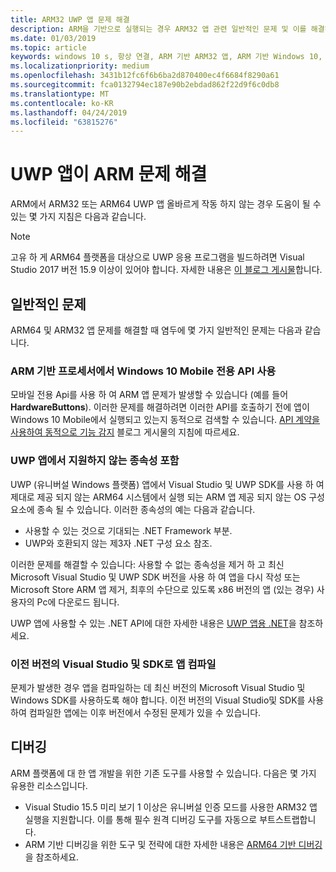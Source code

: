 ```yaml
---
title: ARM32 UWP 앱 문제 해결
description: ARM을 기반으로 실행되는 경우 ARM32 앱 관련 일반적인 문제 및 이를 해결하는 방법.
ms.date: 01/03/2019
ms.topic: article
keywords: windows 10 s, 항상 연결, ARM 기반 ARM32 앱, ARM 기반 Windows 10, 문제 해결
ms.localizationpriority: medium
ms.openlocfilehash: 3431b12fc6f6b6ba2d870400ec4f6684f8290a61
ms.sourcegitcommit: fca0132794ec187e90b2ebdad862f22d9f6c0db8
ms.translationtype: MT
ms.contentlocale: ko-KR
ms.lasthandoff: 04/24/2019
ms.locfileid: "63815276"
---
```

# <a name="troubleshooting-arm-uwp-apps"></a>UWP 앱이 ARM 문제 해결

ARM에서 ARM32 또는 ARM64 UWP 앱 올바르게 작동 하지 않는 경우 도움이 될 수 있는 몇 가지 지침은 다음과 같습니다.

>[!NOTE]
> 고유 하 게 ARM64 플랫폼을 대상으로 UWP 응용 프로그램을 빌드하려면 Visual Studio 2017 버전 15.9 이상이 있어야 합니다. 자세한 내용은 [이 블로그 게시물](https://blogs.windows.com/buildingapps/2018/11/15/official-support-for-windows-10-on-arm-development)합니다.

## <a name="common-issues"></a>일반적인 문제
ARM64 및 ARM32 앱 문제를 해결할 때 염두에 몇 가지 일반적인 문제는 다음과 같습니다.

### <a name="using-windows-10-mobile-only-apis-on-arm-based-processors"></a>ARM 기반 프로세서에서 Windows 10 Mobile 전용 API 사용
모바일 전용 Api를 사용 하 여 ARM 앱 문제가 발생할 수 있습니다 (예를 들어 **HardwareButtons**). 이러한 문제를 해결하려면 이러한 API를 호출하기 전에 앱이 Windows 10 Mobile에서 실행되고 있는지 동적으로 검색할 수 있습니다. [API 계약을 사용하여 동적으로 기능 감지](https://blogs.windows.com/buildingapps/2015/09/15/dynamically-detecting-features-with-api-contracts-10-by-10/) 블로그 게시물의 지침에 따르세요.

### <a name="including-dependencies-not-supported-by-uwp-apps"></a>UWP 앱에서 지원하지 않는 종속성 포함
UWP (유니버설 Windows 플랫폼) 앱에서 Visual Studio 및 UWP SDK를 사용 하 여 제대로 제공 되지 않는 ARM64 시스템에서 실행 되는 ARM 앱 제공 되지 않는 OS 구성 요소에 종속 될 수 있습니다. 이러한 종속성의 예는 다음과 같습니다.

- 사용할 수 있는 것으로 기대되는 .NET Framework 부분.
- UWP와 호환되지 않는 제3자 .NET 구성 요소 참조.

이러한 문제를 해결할 수 있습니다: 사용할 수 없는 종속성을 제거 하 고 최신 Microsoft Visual Studio 및 UWP SDK 버전을 사용 하 여 앱을 다시 작성 또는 Microsoft Store ARM 앱 제거, 최후의 수단으로 있도록 x86 버전의 앱 (있는 경우) 사용자의 Pc에 다운로드 됩니다.

UWP 앱에 사용할 수 있는 .NET API에 대한 자세한 내용은 [UWP 앱용 .NET](https://msdn.microsoft.com/library/windows/apps/mt185501.aspx)을 참조하세요.

### <a name="compiling-an-app-with-an-older-version-of-visual-studio-and-sdk"></a>이전 버전의 Visual Studio 및 SDK로 앱 컴파일
문제가 발생한 경우 앱을 컴파일하는 데 최신 버전의 Microsoft Visual Studio 및 Windows SDK를 사용하도록 해야 합니다. 이전 버전의 Visual Studio및 SDK를 사용하여 컴파일한 앱에는 이후 버전에서 수정된 문제가 있을 수 있습니다.

## <a name="debugging"></a>디버깅
ARM 플랫폼에 대 한 앱 개발을 위한 기존 도구를 사용할 수 있습니다. 다음은 몇 가지 유용한 리소스입니다.

- Visual Studio 15.5 미리 보기 1 이상은 유니버설 인증 모드를 사용한 ARM32 앱 실행을 지원합니다. 이를 통해 필수 원격 디버깅 도구를 자동으로 부트스트랩합니다.
- ARM 기반 디버깅을 위한 도구 및 전략에 대한 자세한 내용은 [ARM64 기반 디버깅](https://docs.microsoft.com/en-us/windows-hardware/drivers/debugger/debugging-arm64)을 참조하세요.
